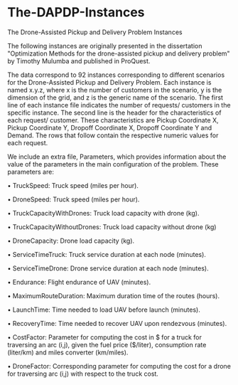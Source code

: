 # The-DAPDP-Instances
The Drone-Assisted Pickup and Delivery Problem Instances

The following instances are originally presented in the dissertation "Optimization Methods for the drone-assisted pickup and delivery problem" by Timothy Mulumba and published in ProQuest.

The data correspond to 92 instances corresponding to different scenarios for the Drone-Assisted Pickup and Delivery Problem. Each instance is named x.y.z, where x is the number of customers in the scenario, y is the dimension of the grid, and z is the generic name of the scenario. 
The first line of each instance file indicates the number of requests/ customers in the specific instance. The second line is the header for the characteristics of each request/ customer. These characteristics are Pickup Coordinate X, Pickup Coordinate Y, Dropoff Coordinate X, Dropoff Coordinate Y and Demand. The rows that follow contain the respective numeric values for each request.

We include an extra file, Parameters, which provides information about the value of the parameters in the main configuration of the problem. These parameters are:

•	TruckSpeed: Truck speed (miles per hour).

•	DroneSpeed: Truck speed (miles per hour).

•	TruckCapacityWithDrones: Truck load capacity with drone (kg).

•	TruckCapacityWithoutDrones: Truck load capacity without drone (kg)

•	DroneCapacity: Drone load capacity (kg).

•	ServiceTimeTruck: Truck service duration at each node (minutes).

•	ServiceTimeDrone: Drone service duration at each node (minutes).

•	Endurance: Flight endurance of UAV (minutes).

•	MaximumRouteDuration: Maximum duration time of the routes (hours).

•	LaunchTime: Time needed to load UAV before launch (minutes).

•	RecoveryTime: Time needed to recover UAV upon rendezvous (minutes).

•	CostFactor: Parameter for computing the cost in $ for a truck for traversing an arc (i,j), given the fuel price ($/liter), consumption rate (liter/km) and miles converter (km/miles).

•	DroneFactor: Corresponding parameter for computing the cost for a drone for traversing arc (i,j) with respect to the truck cost.
